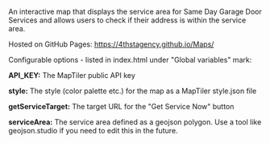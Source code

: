 An interactive map that displays the service area for Same Day Garage Door Services and allows users to check if their address is within the service area. 

Hosted on GitHub Pages: https://4thstagency.github.io/Maps/

Configurable options - listed in index.html under "Global variables" mark:

**API_KEY:** The MapTiler public API key

**style:** The style (color palette etc.) for the map as a MapTiler style.json file

**getServiceTarget:** The target URL for the "Get Service Now" button

**serviceArea:** The service area defined as a geojson polygon. Use a tool like geojson.studio if you need to edit this in the future.
